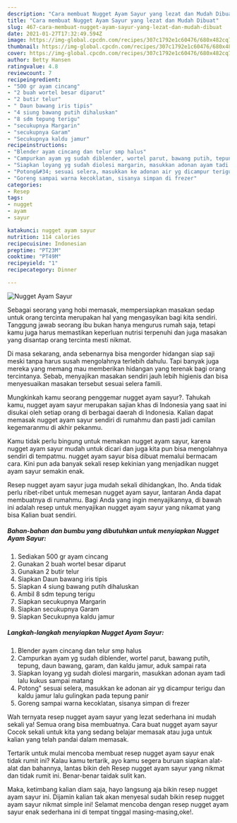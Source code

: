```yaml
---
description: "Cara membuat Nugget Ayam Sayur yang lezat dan Mudah Dibuat"
title: "Cara membuat Nugget Ayam Sayur yang lezat dan Mudah Dibuat"
slug: 467-cara-membuat-nugget-ayam-sayur-yang-lezat-dan-mudah-dibuat
date: 2021-01-27T17:32:49.594Z
image: https://img-global.cpcdn.com/recipes/307c1792e1c60476/680x482cq70/nugget-ayam-sayur-foto-resep-utama.jpg
thumbnail: https://img-global.cpcdn.com/recipes/307c1792e1c60476/680x482cq70/nugget-ayam-sayur-foto-resep-utama.jpg
cover: https://img-global.cpcdn.com/recipes/307c1792e1c60476/680x482cq70/nugget-ayam-sayur-foto-resep-utama.jpg
author: Betty Hansen
ratingvalue: 4.8
reviewcount: 7
recipeingredient:
- "500 gr ayam cincang"
- "2 buah wortel besar diparut"
- "2 butir telur"
- " Daun bawang iris tipis"
- "4 siung bawang putih dihaluskan"
- "8 sdm tepung terigu"
- "secukupnya Margarin"
- "secukupnya Garam"
- "Secukupnya kaldu jamur"
recipeinstructions:
- "Blender ayam cincang dan telur smp halus"
- "Campurkan ayam yg sudah diblender, wortel parut, bawang putih, tepung, daun bawang, garam, dan kaldu jamur, aduk sampai rata"
- "Siapkan loyang yg sudah diolesi margarin, masukkan adonan ayam tadi lalu kukus sampai matang"
- "Potong&#34; sesuai selera, masukkan ke adonan air yg dicampur terigu dan kaldu jamur lalu gulingkan pada tepung panir"
- "Goreng sampai warna kecoklatan, sisanya simpan di frezer"
categories:
- Resep
tags:
- nugget
- ayam
- sayur

katakunci: nugget ayam sayur 
nutrition: 114 calories
recipecuisine: Indonesian
preptime: "PT23M"
cooktime: "PT49M"
recipeyield: "1"
recipecategory: Dinner

---
```



![Nugget Ayam Sayur](https://img-global.cpcdn.com/recipes/307c1792e1c60476/680x482cq70/nugget-ayam-sayur-foto-resep-utama.jpg)

Sebagai seorang yang hobi memasak, mempersiapkan masakan sedap untuk orang tercinta merupakan hal yang mengasyikan bagi kita sendiri. Tanggung jawab seorang ibu bukan hanya mengurus rumah saja, tetapi kamu juga harus memastikan keperluan nutrisi terpenuhi dan juga masakan yang disantap orang tercinta mesti nikmat.

Di masa  sekarang, anda sebenarnya bisa mengorder hidangan siap saji meski tanpa harus susah mengolahnya terlebih dahulu. Tapi banyak juga mereka yang memang mau memberikan hidangan yang terenak bagi orang tercintanya. Sebab, menyajikan masakan sendiri jauh lebih higienis dan bisa menyesuaikan masakan tersebut sesuai selera famili. 



Mungkinkah kamu seorang penggemar nugget ayam sayur?. Tahukah kamu, nugget ayam sayur merupakan sajian khas di Indonesia yang saat ini disukai oleh setiap orang di berbagai daerah di Indonesia. Kalian dapat memasak nugget ayam sayur sendiri di rumahmu dan pasti jadi camilan kegemaranmu di akhir pekanmu.

Kamu tidak perlu bingung untuk memakan nugget ayam sayur, karena nugget ayam sayur mudah untuk dicari dan juga kita pun bisa mengolahnya sendiri di tempatmu. nugget ayam sayur bisa dibuat memalui bermacam cara. Kini pun ada banyak sekali resep kekinian yang menjadikan nugget ayam sayur semakin enak.

Resep nugget ayam sayur juga mudah sekali dihidangkan, lho. Anda tidak perlu ribet-ribet untuk memesan nugget ayam sayur, lantaran Anda dapat membuatnya di rumahmu. Bagi Anda yang ingin menyajikannya, di bawah ini adalah resep untuk menyajikan nugget ayam sayur yang nikamat yang bisa Kalian buat sendiri.

<!--inarticleads1-->

##### Bahan-bahan dan bumbu yang dibutuhkan untuk menyiapkan Nugget Ayam Sayur:

1. Sediakan 500 gr ayam cincang
1. Gunakan 2 buah wortel besar diparut
1. Gunakan 2 butir telur
1. Siapkan  Daun bawang iris tipis
1. Siapkan 4 siung bawang putih dihaluskan
1. Ambil 8 sdm tepung terigu
1. Siapkan secukupnya Margarin
1. Siapkan secukupnya Garam
1. Siapkan Secukupnya kaldu jamur




<!--inarticleads2-->

##### Langkah-langkah menyiapkan Nugget Ayam Sayur:

1. Blender ayam cincang dan telur smp halus
1. Campurkan ayam yg sudah diblender, wortel parut, bawang putih, tepung, daun bawang, garam, dan kaldu jamur, aduk sampai rata
1. Siapkan loyang yg sudah diolesi margarin, masukkan adonan ayam tadi lalu kukus sampai matang
1. Potong&#34; sesuai selera, masukkan ke adonan air yg dicampur terigu dan kaldu jamur lalu gulingkan pada tepung panir
1. Goreng sampai warna kecoklatan, sisanya simpan di frezer




Wah ternyata resep nugget ayam sayur yang lezat sederhana ini mudah sekali ya! Semua orang bisa membuatnya. Cara buat nugget ayam sayur Cocok sekali untuk kita yang sedang belajar memasak atau juga untuk kalian yang telah pandai dalam memasak.

Tertarik untuk mulai mencoba membuat resep nugget ayam sayur enak tidak rumit ini? Kalau kamu tertarik, ayo kamu segera buruan siapkan alat-alat dan bahannya, lantas bikin deh Resep nugget ayam sayur yang nikmat dan tidak rumit ini. Benar-benar taidak sulit kan. 

Maka, ketimbang kalian diam saja, hayo langsung aja bikin resep nugget ayam sayur ini. Dijamin kalian tak akan menyesal sudah bikin resep nugget ayam sayur nikmat simple ini! Selamat mencoba dengan resep nugget ayam sayur enak sederhana ini di tempat tinggal masing-masing,oke!.

